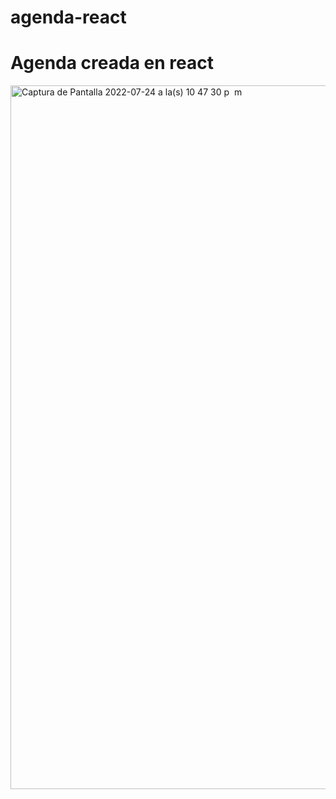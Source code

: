 # agenda-react

<h1> Agenda creada en react </h2>
 
<img width="1126" alt="Captura de Pantalla 2022-07-24 a la(s) 10 47 30 p  m" src="https://user-images.githubusercontent.com/91284152/180684817-8a522e36-6263-4de9-95ed-b52a3441aaa9.png">
